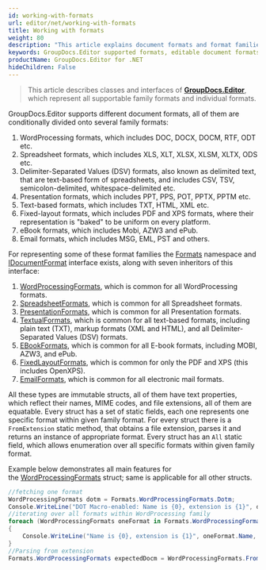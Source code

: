 ```yaml
---
id: working-with-formats
url: editor/net/working-with-formats
title: Working with formats
weight: 80
description: "This article explains document formats and format families supported by GroupDocs.Editor for .NET and how to operate them in .NET code."
keywords: GroupDocs.Editor supported formats, editable document formats
productName: GroupDocs.Editor for .NET
hideChildren: False
---
```

> This article describes classes and interfaces of [**GroupDocs.Editor**](https://products.groupdocs.com/editor/net), which represent all supportable family formats and individual formats.

GroupDocs.Editor supports different document formats, all of them are conditionally divided onto several family formats:

1. WordProcessing formats, which includes DOC, DOCX, DOCM, RTF, ODT etc.
2. Spreadsheet formats, which includes XLS, XLT, XLSX, XLSM, XLTX, ODS etc.
3. Delimiter-Separated Values (DSV) formats, also known as delimited text, that are text-based form of spreadsheets, and includes CSV, TSV, semicolon-delimited, whitespace-delimited etc.
4. Presentation formats, which includes PPT, PPS, POT, PPTX, PPTM etc.
5. Text-based formats, which includes TXT, HTML, XML etc.
6. Fixed-layout formats, which includes PDF and XPS formats, where their representation is "baked" to be uniform on every platform.
7. eBook formats, which includes Mobi, AZW3 and ePub.
8. Email formats, which includes MSG, EML, PST and others.

For representing some of these format families the [Formats](https://reference.groupdocs.com/editor/net/groupdocs.editor.formats/) namespace and [IDocumentFormat](https://reference.groupdocs.com/editor/net/groupdocs.editor.formats/idocumentformat) interface exists, along with seven inheritors of this interface:

1. [WordProcessingFormats](https://reference.groupdocs.com/editor/net/groupdocs.editor.formats/wordprocessingformats), which is common for all WordProcessing formats.
2. [SpreadsheetFormats](https://reference.groupdocs.com/editor/net/groupdocs.editor.formats/spreadsheetformats), which is common for all Spreadsheet formats.
3. [PresentationFormats](https://reference.groupdocs.com/editor/net/groupdocs.editor.formats/presentationformats), which is common for all Presentation formats.
4. [TextualFormats](https://reference.groupdocs.com/editor/net/groupdocs.editor.formats/textualformats), which is common for all text-based formats, including plain text (TXT), markup formats (XML and HTML), and all Delimiter-Separated Values (DSV) formats.
5. [EBookFormats](https://reference.groupdocs.com/editor/net/groupdocs.editor.formats/ebookformats), which is common for all E-book formats, including MOBI, AZW3, and ePub.
6. [FixedLayoutFormats](https://reference.groupdocs.com/editor/net/groupdocs.editor.formats/fixedlayoutformats), which is common for only the PDF and XPS (this includes OpenXPS).
7. [EmailFormats](https://reference.groupdocs.com/editor/net/groupdocs.editor.formats/emailformats), which is common for all electronic mail formats.

All these types are immutable structs, all of them have text properties, which reflect their names, MIME codes, and file extensions, all of them are equatable. Every struct has a set of static fields, each one represents one specific format within given family format. For every struct there is a `FromExtension` static method, that obtains a file extension, parses it and returns an instance of appropriate format. Every struct has an `All` static field, which allows enumeration over all specific formats within given family format.

Example below demonstrates all main features for the [WordProcessingFormats](https://reference.groupdocs.com/editor/net/groupdocs.editor.formats/wordprocessingformats) struct; same is applicable for all other structs.

```csharp
//fetching one format
WordProcessingFormats dotm = Formats.WordProcessingFormats.Dotm;
Console.WriteLine("DOT Macro-enabled: Name is {0}, extension is {1}", dotm.Name, dotm.Extension);
//iterating over all formats within WordProcessing family
foreach (WordProcessingFormats oneFormat in Formats.WordProcessingFormats.All)
{
    Console.WriteLine("Name is {0}, extension is {1}", oneFormat.Name, oneFormat.Extension);
}
//Parsing from extension
Formats.WordProcessingFormats expectedDocm = WordProcessingFormats.FromExtension(".docm");
```
